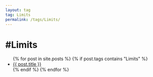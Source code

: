 ```yaml
---
layout: tag
tag: Limits
permalink: /tags/Limits/
---
```


<h1>#Limits</h1>

<ul>
  {% for post in site.posts %}
    {% if post.tags contains "Limits" %}
      <li><a href="{{ post.url }}">{{ post.title }}</a></li>
    {% endif %}
  {% endfor %}
</ul>
